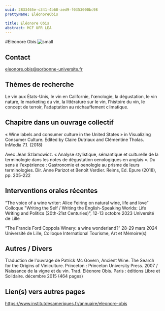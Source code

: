 ```yaml
---
uuid: 2833465e-c341-4b60-aed9-f0353000bc98
prettyName: EléonoreObis

title: Eléonore Obis
abstract: MCF UFR LEA
---
```


#Eléonore Obis
![small](Obis_Eleonore.jpg)

## Contact

 eleonore.obis@sorbonne-universite.fr

## Thèmes de recherche

 Le vin aux États-Unis, le vin en Californie, l'œnologie, la dégustation, le vin nature, le marketing du vin, la littérature sur le vin, l'histoire du vin, le concept de terroir, l'adaptation au réchauffement climatique.

## Chapitre dans un ouvrage collectif

 « Wine labels and consumer culture in the United States » in Visualizing Consumer Culture. Edited by Claire Dutriaux and Clémentine Tholas. InMedia 7.1. (2018)

Avec Jean Szlamowicz. « Analyse stylistique, sémantique et culturelle de la terminologie dans les notes de dégustation oenologiques en anglais ». Du sens à l'expérience : Gastronomie et oenologie au prisme de leurs terminologies. Dir. Anne Parizot et Benoît Verdier. Reims, Ed. Epure (2018), pp. 205-222

## Interventions orales récentes

 “The voice of a wine writer: Alice Feiring on natural wine, life and love” Colloque "Writing the Self / Writing the English-Speaking Worlds: Life Writing and Politics (20th-21st Centuries)", 12-13 octobre 2023 Université de Lille 

“The Francis Ford Coppola Winery: a wine wonderland?” 28-29 mars 2024 Université de Lille, Colloque International Tourisme, Art et Mémoire(s)

## Autres / Divers

 Traduction de l'ouvrage de Patrick Mc Govern, Ancient Wine. The Search for the Origins of Viniculture. Princeton : Princeton University Press. 2007 / Naissance de la vigne et du vin. Trad. Eléonore Obis. Paris : éditions Libre et Solidaire. décembre 2015 (464 pages)

## Lien(s) vers autres pages

 https://www.institutdesameriques.fr/annuaire/eleonore-obis

